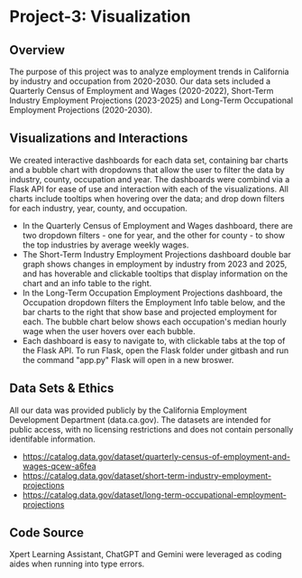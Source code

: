 # Project-3: Visualization

## Overview
The purpose of this project was to analyze employment trends in California by industry and occupation from 2020-2030. Our data sets included a Quarterly Census of Employment and Wages (2020-2022), Short-Term Industry Employment Projections (2023-2025) and Long-Term Occupational Employment Projections (2020-2030).

## Visualizations and Interactions
We created interactive dashboards for each data set, containing bar charts and a bubble chart with dropdowns that allow the user to filter the data by industry, county, occupation and year. The dashboards were combind via a Flask API for ease of use and interaction with each of the visualizations. All charts include tooltips when hovering over the data; and drop down filters for each industry, year, county, and occupation.

 - In the Quarterly Census of Employment and Wages dashboard, there are two dropdown filters - one for year, and the other for county - to show the top industries by average weekly wages.
 - The Short-Term Industry Employment Projections dashboard double bar graph shows changes in employment by industry from 2023 and 2025, and has hoverable and clickable tooltips that display information on the chart and an info table to the right.
 - In the Long-Term Occupation Employment Projections dashboard, the Occupation dropdown filters the Employment Info table below, and the bar charts to the right that show base and projected employment for each. The bubble chart below shows each occupation's median hourly wage when the user hovers over each bubble.
 - Each dashboard is easy to navigate to, with clickable tabs at the top of the Flask API. To run Flask, open the Flask folder under gitbash and run the command "app.py" Flask will open in a new broswer.

## Data Sets & Ethics
All our data was provided publicly by the California Employment Development Department (data.ca.gov). The datasets are intended for public access, with no licensing restrictions and does not contain personally identifable information.
 - https://catalog.data.gov/dataset/quarterly-census-of-employment-and-wages-qcew-a6fea
 - https://catalog.data.gov/dataset/short-term-industry-employment-projections
 - https://catalog.data.gov/dataset/long-term-occupational-employment-projections

## Code Source
Xpert Learning Assistant, ChatGPT and Gemini were leveraged as coding aides when running into type errors.
